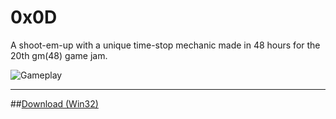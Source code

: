 # 0x0D
A shoot-em-up with a unique time-stop mechanic made in 48 hours for the 20th gm(48) game jam.

![Gameplay](http://dl.blokatt.net/img/0x0d/scr_stop.png)

---

##[Download (Win32)](http://www.gm48.net/game/?id=346)
